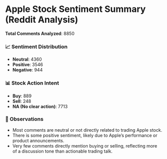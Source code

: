 # Apple Stock Sentiment Summary (Reddit Analysis)

**Total Comments Analyzed**: 8850

### 📈 Sentiment Distribution
- **Neutral**: 4360
- **Positive**: 3546
- **Negative**: 944

### 📊 Stock Action Intent
- **Buy**: 889
- **Sell**: 248
- **NA (No clear action)**: 7713

### 🧠 Observations
- Most comments are neutral or not directly related to trading Apple stock.
- There is some positive sentiment, likely due to Apple’s performance or product announcements.
- Very few comments directly mention buying or selling, reflecting more of a discussion tone than actionable trading talk.
